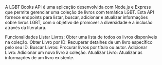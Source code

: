 A LGBT Books API é uma aplicação desenvolvida com Node.js e Express que permite gerenciar uma coleção de livros com temática LGBT. Esta API fornece endpoints para listar, buscar, adicionar e atualizar informações sobre livros LGBT, com o objetivo de promover a diversidade e a inclusão através da literatura.

Funcionalidades
Listar Livros: Obter uma lista de todos os livros disponíveis na coleção.
Obter Livro por ID: Recuperar detalhes de um livro específico pelo seu ID.
Buscar Livros: Procurar livros por título ou autor.
Adicionar Livro: Adicionar um novo livro à coleção.
Atualizar Livro: Atualizar as informações de um livro existente.